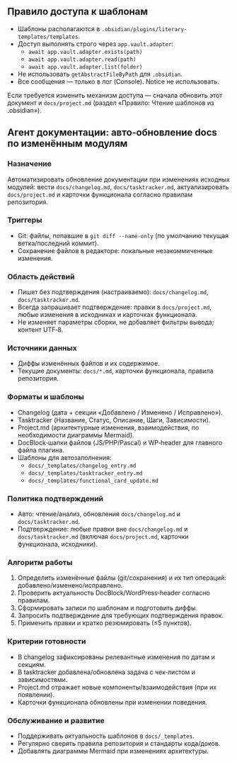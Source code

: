 ## Правило доступа к шаблонам

- Шаблоны располагаются в `.obsidian/plugins/literary-templates/templates`.
- Доступ выполнять строго через `app.vault.adapter`:
  - `await app.vault.adapter.exists(path)`
  - `await app.vault.adapter.read(path)`
  - `await app.vault.adapter.list(folder)`
- Не использовать `getAbstractFileByPath` для `.obsidian`.
- Все сообщения — только в лог (Console). Notice не использовать.

Если требуется изменить механизм доступа — сначала обновить этот документ и `docs/project.md` (раздел «Правило: Чтение шаблонов из .obsidian»).
## Агент документации: авто‑обновление docs по изменённым модулям

### Назначение
Автоматизировать обновление документации при изменениях исходных модулей: вести `docs/changelog.md`, `docs/tasktracker.md`, актуализировать `docs/project.md` и карточки функционала согласно правилам репозитория.

### Триггеры
- Git: файлы, попавшие в `git diff --name-only` (по умолчанию текущая ветка/последний коммит).
- Сохранение файлов в редакторе: локальные незакоммиченные изменения.

### Область действий
- Пишет без подтверждения (настраиваемо): `docs/changelog.md`, `docs/tasktracker.md`.
- Всегда запрашивает подтверждение: правки в `docs/project.md`, любые изменения в исходниках и карточках функционала.
- Не изменяет параметры сборки, не добавляет фильтры вывода; контент UTF‑8.

### Источники данных
- Диффы изменённых файлов и их содержимое.
- Текущие документы: `docs/*.md`, карточки функционала, правила репозитория.

### Форматы и шаблоны
- Changelog (дата + секции «Добавлено / Изменено / Исправлено»).
- Tasktracker (Название, Статус, Описание, Шаги, Зависимости).
- Project.md (архитектурные изменения, взаимодействия, по необходимости диаграммы Mermaid).
- DocBlock‑шапки файлов (JS/PHP/Pascal) и WP‑header для главного файла плагина.
- Шаблоны для автозаполнения:
  - `docs/_templates/changelog_entry.md`
  - `docs/_templates/tasktracker_entry.md`
  - `docs/_templates/functional_card_update.md`

### Политика подтверждений
- Авто: чтение/анализ, обновления `docs/changelog.md` и `docs/tasktracker.md`.
- Подтверждение: любые правки вне `docs/changelog.md` и `docs/tasktracker.md` (включая `docs/project.md`, карточки функционала, исходники).

### Алгоритм работы
1. Определить изменённые файлы (git/сохранения) и их тип операций: добавлено/изменено/исправлено.
2. Проверить актуальность DocBlock/WordPress‑header согласно правилам.
3. Сформировать записи по шаблонам и подготовить диффы.
4. Запросить подтверждение для требующих подтверждения правок.
5. Применить правки и кратко резюмировать (≤5 пунктов).

### Критерии готовности
- В changelog зафиксированы релевантные изменения по датам и секциям.
- В tasktracker добавлена/обновлена задача с чек‑листом и зависимостями.
- Project.md отражает новые компоненты/взаимодействия (при их появлении).
- Карточки функционала обновлены при изменении поведения.

### Обслуживание и развитие
- Поддерживать актуальность шаблонов в `docs/_templates`.
- Регулярно сверять правила репозитория и стандарты кода/доков.
- Добавлять диаграммы Mermaid при изменениях архитектуры.


